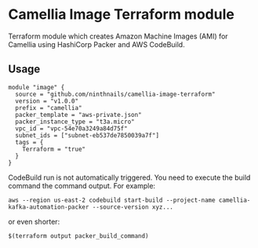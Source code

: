 # Camellia Image Terraform module

Terraform module which creates Amazon Machine Images (AMI) for Camellia using HashiCorp Packer and AWS CodeBuild.

## Usage

```hcl
module "image" {
  source = "github.com/ninthnails/camellia-image-terraform"
  version = "v1.0.0"
  prefix = "camellia"
  packer_template = "aws-private.json"
  packer_instance_type = "t3a.micro"
  vpc_id = "vpc-54e70a3249a84d75f"
  subnet_ids = ["subnet-eb537de7850039a7f"]
  tags = {
    Terraform = "true"
  }
}
```

CodeBuild run is not automatically triggered. You need to execute the build command the command output.
For example:

```shell script
aws --region us-east-2 codebuild start-build --project-name camellia-kafka-automation-packer --source-version xyz...
```

or even shorter:
```shell script
$(terraform output packer_build_command)
```
